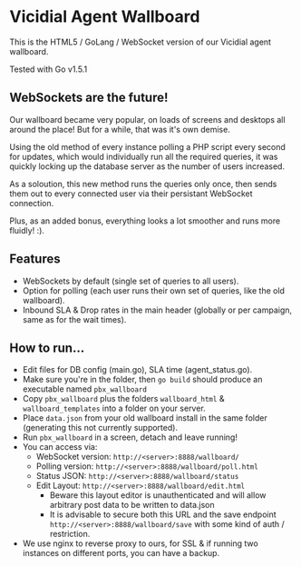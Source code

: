 # Vicidial Agent Wallboard

This is the HTML5 / GoLang / WebSocket version of our Vicidial agent wallboard.

Tested with Go v1.5.1

## WebSockets are the future!

Our wallboard became very popular, on loads of screens and desktops all around the place! But for a while, that was it's own demise.

Using the old method of every instance polling a PHP script every second for updates, which would individually run all the required queries, it was quickly locking up the database server as the number of users increased.

As a soloution, this new method runs the queries only once, then sends them out to every connected user via their persistant WebSocket connection.

Plus, as an added bonus, everything looks a lot smoother and runs more fluidly! :).

## Features

* WebSockets by default (single set of queries to all users).
* Option for polling (each user runs their own set of queries, like the old wallboard).
* Inbound SLA & Drop rates in the main header (globally or per campaign, same as for the wait times).

## How to run...

* Edit files for DB config (main.go), SLA time (agent_status.go).
* Make sure you're in the folder, then `go build` should produce an executable named `pbx_wallboard`
* Copy `pbx_wallboard` plus the folders `wallboard_html` & `wallboard_templates` into a folder on your server.
* Place `data.json` from your old wallboard install in the same folder (generating this not currently supported).
* Run `pbx_wallboard` in a screen, detach and leave running!
* You can access via:
  * WebSocket version: `http://<server>:8888/wallboard/`
  * Polling version: `http://<server>:8888/wallboard/poll.html`
  * Status JSON: `http://<server>:8888/wallboard/status`
  * Edit Layout: `http://<server>:8888/wallboard/edit.html`
    * Beware this layout editor is unauthenticated and will allow arbitrary post data to be written to data.json
    * It is advisable to secure both this URL and the save endpoint `http://<server>:8888/wallboard/save` with some kind of auth / restriction.
* We use nginx to reverse proxy to ours, for SSL & if running two instances on different ports, you can have a backup.
